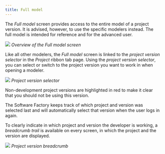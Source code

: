 ```yaml
---
title: Full model
---
```


The *Full model* screen provides access to the entire model of a project version. It is advised, however, to use the specific modelers instead. The full model is intended for reference and for the advanced user.

![](assets/sf/image33.png)
*Overview of the Full model screen*

Like all other modelers, the *Full model* screen is linked to the *project version selector* in the *Project* ribbon tab page. Using the *project version selector*, you can select or switch to the project version you want to work in when opening a modeler.

![](assets/sf/image36.png)
*Project version selector*

Non-development project versions are highlighted in red to make it clear that you should not be using this version.

The Software Factory keeps track of which project and version was selected last and will automatically select that version when the user logs in again.

To clearly indicate in which project and version the developer is working, a *breadcrumb trail* is available on every screen, in which the project and the version are displayed.

![](assets/sf/image37.png)
*Project version breadcrumb*


